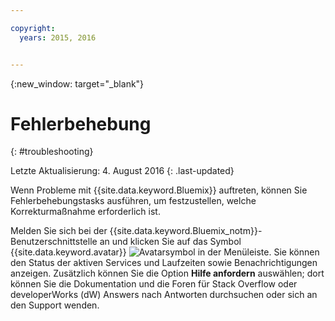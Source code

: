 ```yaml
---

copyright:
  years: 2015, 2016


---
```



{:new_window: target="_blank"}



# Fehlerbehebung
{: #troubleshooting}

Letzte Aktualisierung: 4. August 2016
{: .last-updated}

Wenn Probleme mit {{site.data.keyword.Bluemix}} auftreten, können Sie Fehlerbehebungstasks ausführen, um festzustellen, welche Korrekturmaßnahme erforderlich ist.

Melden Sie sich bei der {{site.data.keyword.Bluemix_notm}}-Benutzerschnittstelle an und klicken Sie auf das Symbol {{site.data.keyword.avatar}} ![Avatarsymbol](images/account_support.svg) in der Menüleiste. Sie können den Status der aktiven Services und Laufzeiten sowie Benachrichtigungen anzeigen. Zusätzlich können Sie die Option **Hilfe anfordern** auswählen; dort können Sie die Dokumentation und die Foren für Stack Overflow oder developerWorks (dW) Answers nach Antworten durchsuchen oder sich an den Support wenden.
